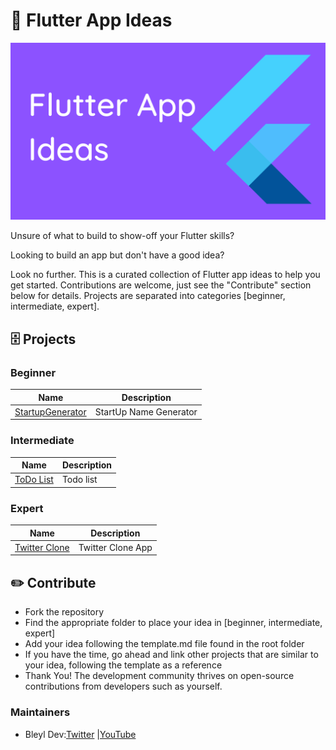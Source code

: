 # 📱 Flutter App Ideas

![App Ideas Image](./mainBg.png)

Unsure of what to build to show-off your Flutter skills?

Looking to build an app but don't have a good idea?

Look no further.  This is a curated collection of Flutter app ideas to help you get started.  Contributions are welcome, just see the "Contribute" section below for details.  Projects are separated into categories [beginner, intermediate, expert].

## 🗄 Projects

### Beginner

| Name | Description |
| - | - |
| [StartupGenerator](./Ideas/1\)Beginner/StartUpGenerator.md) | StartUp Name Generator |

### Intermediate

| Name | Description |
| - | - |
| [ToDo List](./Ideas/2\)Intermediate/TodoList.md) | Todo list |

### Expert

| Name | Description |
| - | - |
| [Twitter Clone](./Ideas/3\)Expert/TwitterClone.md) | Twitter Clone App |

## ✏️ Contribute

- Fork the repository
- Find the appropriate folder to place your idea in [beginner, intermediate, expert]
- Add your idea following the template.md file found in the root folder
- If you have the time, go ahead and link other projects that are similar to your idea, following the template as a reference
- Thank You! The development community thrives on open-source contributions from developers such as yourself.

### Maintainers

- Bleyl Dev:[Twitter](https://www.twitter.com/BleylDev) |[YouTube](https://www.youtube.com/c/bleyldev)

